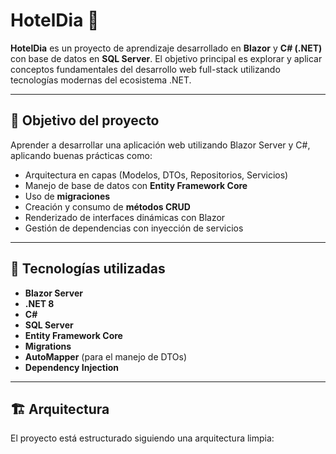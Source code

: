 # HotelDia 🏨

**HotelDia** es un proyecto de aprendizaje desarrollado en **Blazor** y **C# (.NET)** con base de datos en **SQL Server**. El objetivo principal es explorar y aplicar conceptos fundamentales del desarrollo web full-stack utilizando tecnologías modernas del ecosistema .NET.

---

## 🧠 Objetivo del proyecto

Aprender a desarrollar una aplicación web utilizando Blazor Server y C#, aplicando buenas prácticas como:

- Arquitectura en capas (Modelos, DTOs, Repositorios, Servicios)
- Manejo de base de datos con **Entity Framework Core**
- Uso de **migraciones**
- Creación y consumo de **métodos CRUD**
- Renderizado de interfaces dinámicas con Blazor
- Gestión de dependencias con inyección de servicios

---

## 🔧 Tecnologías utilizadas

- **Blazor Server**
- **.NET 8**
- **C#**
- **SQL Server**
- **Entity Framework Core**
- **Migrations**
- **AutoMapper** (para el manejo de DTOs)
- **Dependency Injection**

---

## 🏗️ Arquitectura

El proyecto está estructurado siguiendo una arquitectura limpia:

